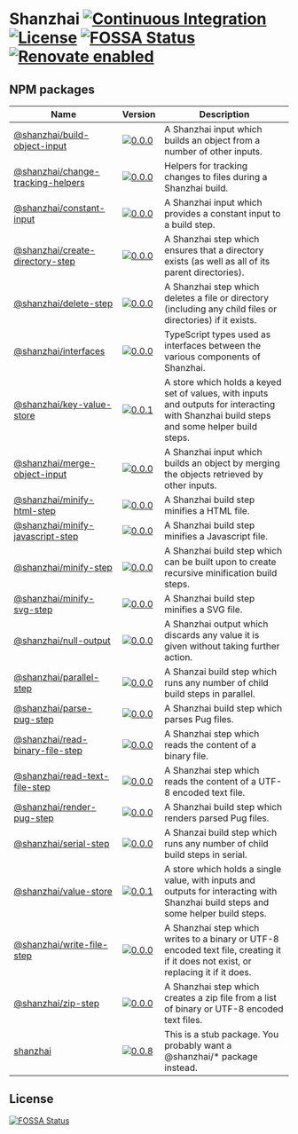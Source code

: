 # Shanzhai [![Continuous Integration](https://github.com/jameswilddev/shanzhai/workflows/Continuous%20Integration/badge.svg)](https://github.com/jameswilddev/shanzhai/actions) [![License](https://img.shields.io/github/license/jameswilddev/shanzhai.svg)](https://github.com/jameswilddev/shanzhai/blob/master/license) [![FOSSA Status](https://app.fossa.io/api/projects/git%2Bgithub.com%2Fjameswilddev%2Fshanzhai.svg?type=shield)](https://app.fossa.io/projects/git%2Bgithub.com%2Fjameswilddev%2Fshanzhai?ref=badge_shield) [![Renovate enabled](https://img.shields.io/badge/renovate-enabled-brightgreen.svg)](https://renovatebot.com/)

## NPM packages

Name                                                                   | Version                                                                                                                                         | Description                                                                                                                              
---------------------------------------------------------------------- | ----------------------------------------------------------------------------------------------------------------------------------------------- | -----------------------------------------------------------------------------------------------------------------------------------------
[@shanzhai/build-object-input](@shanzhai/build-object-input)           | [![0.0.0](https://img.shields.io/npm/v/@shanzhai/build-object-input.svg)](https://www.npmjs.com/package/@shanzhai/build-object-input)           | A Shanzhai input which builds an object from a number of other inputs.                                                                   
[@shanzhai/change-tracking-helpers](@shanzhai/change-tracking-helpers) | [![0.0.0](https://img.shields.io/npm/v/@shanzhai/change-tracking-helpers.svg)](https://www.npmjs.com/package/@shanzhai/change-tracking-helpers) | Helpers for tracking changes to files during a Shanzhai build.                                                                           
[@shanzhai/constant-input](@shanzhai/constant-input)                   | [![0.0.0](https://img.shields.io/npm/v/@shanzhai/constant-input.svg)](https://www.npmjs.com/package/@shanzhai/constant-input)                   | A Shanzhai input which provides a constant input to a build step.                                                                        
[@shanzhai/create-directory-step](@shanzhai/create-directory-step)     | [![0.0.0](https://img.shields.io/npm/v/@shanzhai/create-directory-step.svg)](https://www.npmjs.com/package/@shanzhai/create-directory-step)     | A Shanzhai step which ensures that a directory exists (as well as all of its parent directories).                                        
[@shanzhai/delete-step](@shanzhai/delete-step)                         | [![0.0.0](https://img.shields.io/npm/v/@shanzhai/delete-step.svg)](https://www.npmjs.com/package/@shanzhai/delete-step)                         | A Shanzhai step which deletes a file or directory (including any child files or directories) if it exists.                               
[@shanzhai/interfaces](@shanzhai/interfaces)                           | [![0.0.0](https://img.shields.io/npm/v/@shanzhai/interfaces.svg)](https://www.npmjs.com/package/@shanzhai/interfaces)                           | TypeScript types used as interfaces between the various components of Shanzhai.                                                          
[@shanzhai/key-value-store](@shanzhai/key-value-store)                 | [![0.0.1](https://img.shields.io/npm/v/@shanzhai/key-value-store.svg)](https://www.npmjs.com/package/@shanzhai/key-value-store)                 | A store which holds a keyed set of values, with inputs and outputs for interacting with Shanzhai build steps and some helper build steps.
[@shanzhai/merge-object-input](@shanzhai/merge-object-input)           | [![0.0.0](https://img.shields.io/npm/v/@shanzhai/merge-object-input.svg)](https://www.npmjs.com/package/@shanzhai/merge-object-input)           | A Shanzhai input which builds an object by merging the objects retrieved by other inputs.                                                
[@shanzhai/minify-html-step](@shanzhai/minify-html-step)               | [![0.0.0](https://img.shields.io/npm/v/@shanzhai/minify-html-step.svg)](https://www.npmjs.com/package/@shanzhai/minify-html-step)               | A Shanzhai build step minifies a HTML file.                                                                                              
[@shanzhai/minify-javascript-step](@shanzhai/minify-javascript-step)   | [![0.0.0](https://img.shields.io/npm/v/@shanzhai/minify-javascript-step.svg)](https://www.npmjs.com/package/@shanzhai/minify-javascript-step)   | A Shanzhai build step minifies a Javascript file.                                                                                        
[@shanzhai/minify-step](@shanzhai/minify-step)                         | [![0.0.0](https://img.shields.io/npm/v/@shanzhai/minify-step.svg)](https://www.npmjs.com/package/@shanzhai/minify-step)                         | A Shanzhai build step which can be built upon to create recursive minification build steps.                                              
[@shanzhai/minify-svg-step](@shanzhai/minify-svg-step)                 | [![0.0.0](https://img.shields.io/npm/v/@shanzhai/minify-svg-step.svg)](https://www.npmjs.com/package/@shanzhai/minify-svg-step)                 | A Shanzhai build step minifies a SVG file.                                                                                               
[@shanzhai/null-output](@shanzhai/null-output)                         | [![0.0.0](https://img.shields.io/npm/v/@shanzhai/null-output.svg)](https://www.npmjs.com/package/@shanzhai/null-output)                         | A Shanzhai output which discards any value it is given without taking further action.                                                    
[@shanzhai/parallel-step](@shanzhai/parallel-step)                     | [![0.0.0](https://img.shields.io/npm/v/@shanzhai/parallel-step.svg)](https://www.npmjs.com/package/@shanzhai/parallel-step)                     | A Shanzai build step which runs any number of child build steps in parallel.                                                             
[@shanzhai/parse-pug-step](@shanzhai/parse-pug-step)                   | [![0.0.0](https://img.shields.io/npm/v/@shanzhai/parse-pug-step.svg)](https://www.npmjs.com/package/@shanzhai/parse-pug-step)                   | A Shanzhai build step which parses Pug files.                                                                                            
[@shanzhai/read-binary-file-step](@shanzhai/read-binary-file-step)     | [![0.0.0](https://img.shields.io/npm/v/@shanzhai/read-binary-file-step.svg)](https://www.npmjs.com/package/@shanzhai/read-binary-file-step)     | A Shanzhai step which reads the content of a binary file.                                                                                
[@shanzhai/read-text-file-step](@shanzhai/read-text-file-step)         | [![0.0.0](https://img.shields.io/npm/v/@shanzhai/read-text-file-step.svg)](https://www.npmjs.com/package/@shanzhai/read-text-file-step)         | A Shanzhai step which reads the content of a UTF-8 encoded text file.                                                                    
[@shanzhai/render-pug-step](@shanzhai/render-pug-step)                 | [![0.0.0](https://img.shields.io/npm/v/@shanzhai/render-pug-step.svg)](https://www.npmjs.com/package/@shanzhai/render-pug-step)                 | A Shanzhai build step which renders parsed Pug files.                                                                                    
[@shanzhai/serial-step](@shanzhai/serial-step)                         | [![0.0.0](https://img.shields.io/npm/v/@shanzhai/serial-step.svg)](https://www.npmjs.com/package/@shanzhai/serial-step)                         | A Shanzai build step which runs any number of child build steps in serial.                                                               
[@shanzhai/value-store](@shanzhai/value-store)                         | [![0.0.1](https://img.shields.io/npm/v/@shanzhai/value-store.svg)](https://www.npmjs.com/package/@shanzhai/value-store)                         | A store which holds a single value, with inputs and outputs for interacting with Shanzhai build steps and some helper build steps.       
[@shanzhai/write-file-step](@shanzhai/write-file-step)                 | [![0.0.0](https://img.shields.io/npm/v/@shanzhai/write-file-step.svg)](https://www.npmjs.com/package/@shanzhai/write-file-step)                 | A Shanzhai step which writes to a binary or UTF-8 encoded text file, creating it if it does not exist, or replacing it if it does.       
[@shanzhai/zip-step](@shanzhai/zip-step)                               | [![0.0.0](https://img.shields.io/npm/v/@shanzhai/zip-step.svg)](https://www.npmjs.com/package/@shanzhai/zip-step)                               | A Shanzhai step which creates a zip file from a list of binary or UTF-8 encoded text files.                                              
[shanzhai](shanzhai)                                                   | [![0.0.8](https://img.shields.io/npm/v/shanzhai.svg)](https://www.npmjs.com/package/shanzhai)                                                   | This is a stub package.  You probably want a @shanzhai/* package instead.                                                                

## License

[![FOSSA Status](https://app.fossa.io/api/projects/git%2Bgithub.com%2Fjameswilddev%2Fshanzhai.svg?type=large)](https://app.fossa.io/projects/git%2Bgithub.com%2Fjameswilddev%2Fshanzhai?ref=badge_large)
